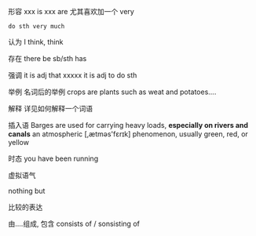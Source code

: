 
形容
    xxx is
    xxx are
    尤其喜欢加一个 very

    do sth very much

认为
    I think, think

存在
    there be
    sb/sth has

强调
    it is adj that xxxxx
    it is adj to do sth

举例
    名词后的举例
        crops are plants such as weat and potatoes....

解释
    详见如何解释一个词语

插入语
    Barges are used for carrying heavy loads, **especially on rivers and canals**
    an atmospheric [,ætməs'fɛrɪk] phenomenon, usually green, red, or yellow

时态
    you have been running

虚拟语气

nothing but

比较的表达

由....组成, 包含
consists of / sonsisting of
